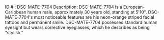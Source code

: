 ID # : DSC-MATE-7704
Description: DSC-MATE-7704 is a European-Caribbean human male, approximately 30 years old, standing at 5'10". DSC-MATE-7704's most noticeable features are his neon-orange striped facial tattoos and permanent smile. DSC-MATE-7704 possesses standard human eyesight but wears corrective eyeglasses, which he describes as being "stylish."